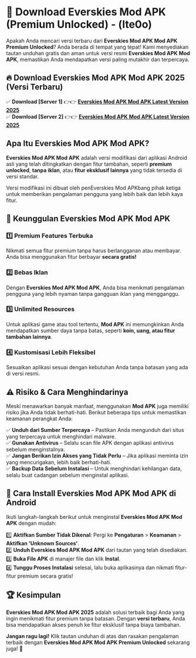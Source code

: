 

# 🎯 Download Everskies Mod APK (Premium Unlocked) -  (lte0o) 

Apakah Anda mencari versi terbaru dari **Everskies Mod APK Mod APK Premium Unlocked**? Anda berada di tempat yang tepat! Kami menyediakan tautan unduhan gratis dan aman untuk versi resmi **Everskies Mod APK Mod APK**, memastikan Anda mendapatkan versi paling mutakhir dan terpercaya.

## 🔥 Download Everskies Mod APK Mod APK 2025 (Versi Terbaru)

✅ **Download [Server 1]** 👉👉 [**Everskies Mod APK Mod APK Latest Version 2025**](https://apkcomod.com?title=Everskies_Mod_APK)  
✅ **Download [Server 2]** 👉👉 [**Everskies Mod APK Mod APK Latest Version 2025**](https://apkcomod.com?title=Everskies_Mod_APK)  

## Apa Itu Everskies Mod APK Mod APK?

**Everskies Mod APK Mod APK** adalah versi modifikasi dari aplikasi Android asli yang telah ditingkatkan dengan fitur tambahan, seperti **premium unlocked**, **tanpa iklan**, atau **fitur eksklusif lainnya** yang tidak tersedia di versi standar.

Versi modifikasi ini dibuat oleh penEverskies Mod APKbang pihak ketiga untuk memberikan pengalaman pengguna yang lebih baik dan lebih kaya fitur.

## 🎯 Keunggulan Everskies Mod APK Mod APK

### 1️⃣ Premium Features Terbuka
Nikmati semua fitur premium tanpa harus berlangganan atau membayar. Anda bisa menggunakan fitur berbayar **secara gratis!**

### 2️⃣ Bebas Iklan
Dengan **Everskies Mod APK Mod APK**, Anda bisa menikmati pengalaman pengguna yang lebih nyaman tanpa gangguan iklan yang mengganggu.

### 3️⃣ Unlimited Resources
Untuk aplikasi game atau tool tertentu, **Mod APK** ini memungkinkan Anda mendapatkan sumber daya tanpa batas, seperti **koin, uang, atau fitur tambahan lainnya**.

### 4️⃣ Kustomisasi Lebih Fleksibel
Sesuaikan aplikasi sesuai dengan kebutuhan Anda tanpa batasan yang ada di versi resmi.

## ⚠️ Risiko & Cara Menghindarinya

Meski menawarkan banyak manfaat, menggunakan **Mod APK** juga memiliki risiko jika Anda tidak berhati-hati. Berikut beberapa tips untuk memastikan keamanan perangkat Anda:

✅ **Unduh dari Sumber Terpercaya** – Pastikan Anda mengunduh dari situs yang terpercaya untuk menghindari malware.  
✅ **Gunakan Antivirus** – Selalu scan file APK dengan aplikasi antivirus sebelum menginstalnya.  
✅ **Jangan Berikan Izin Akses yang Tidak Perlu** – Jika aplikasi meminta izin yang mencurigakan, lebih baik berhati-hati.  
✅ **Backup Data Sebelum Instalasi** – Untuk menghindari kehilangan data, selalu buat cadangan sebelum menginstal aplikasi.

## 📌 Cara Install Everskies Mod APK Mod APK di Android

Ikuti langkah-langkah berikut untuk menginstal **Everskies Mod APK Mod APK** dengan mudah:

1️⃣ **Aktifkan Sumber Tidak Dikenal**: Pergi ke **Pengaturan** > **Keamanan** > **Aktifkan 'Unknown Sources'**.  
2️⃣ **Unduh Everskies Mod APK Mod APK** dari tautan yang telah disediakan.  
3️⃣ **Buka File APK** di manajer file dan klik **Instal**.  
4️⃣ **Tunggu Proses Instalasi** selesai, lalu buka aplikasinya dan nikmati fitur-fitur premium secara gratis!

## 🏆 Kesimpulan

**Everskies Mod APK Mod APK 2025** adalah solusi terbaik bagi Anda yang ingin menikmati fitur premium tanpa batasan. Dengan **versi terbaru**, Anda bisa mendapatkan akses penuh ke fitur eksklusif tanpa biaya tambahan.

**Jangan ragu lagi!** Klik tautan unduhan di atas dan rasakan pengalaman terbaik dengan **Everskies Mod APK Mod APK Premium Unlocked** sekarang juga! 🚀

